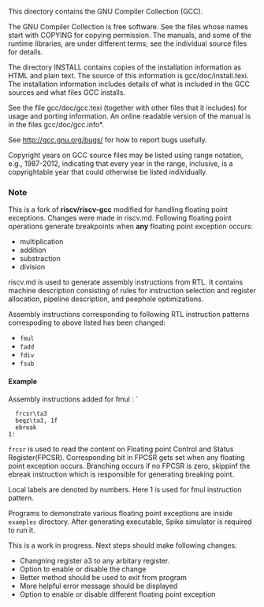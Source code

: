 This directory contains the GNU Compiler Collection (GCC).

The GNU Compiler Collection is free software.  See the files whose
names start with COPYING for copying permission.  The manuals, and
some of the runtime libraries, are under different terms; see the
individual source files for details.

The directory INSTALL contains copies of the installation information
as HTML and plain text.  The source of this information is
gcc/doc/install.texi.  The installation information includes details
of what is included in the GCC sources and what files GCC installs.

See the file gcc/doc/gcc.texi (together with other files that it
includes) for usage and porting information.  An online readable
version of the manual is in the files gcc/doc/gcc.info*.

See http://gcc.gnu.org/bugs/ for how to report bugs usefully.

Copyright years on GCC source files may be listed using range
notation, e.g., 1987-2012, indicating that every year in the range,
inclusive, is a copyrightable year that could otherwise be listed
individually.

### Note

This is a fork of **riscv/riscv-gcc** modified for handling floating point exceptions. 
Changes were made in riscv.md. 
Following floating point operations generate breakpoints when **any** floating point exception occurs:
- multiplication
- addition
- substraction
- division

riscv.md is used to generate assembly instructions from RTL. It contains machine description consisting of rules for instruction selection and register allocation, pipeline description, and peephole optimizations.

Assembly instructions corresponding to following RTL instruction patterns correspoding to above listed has been changed:
- `fmul`
- `fadd`
- `fdiv`
- `fsub`

#### Example
Assembly instructions added for   fmul  : `
```assembly
  frcsr\ta3
  beqz\ta3, 1f
  ebreak
1:
```

`frcsr` is used to read the content on Floating point Control and Status Register(FPCSR). Corresponding bit in FPCSR gets set when any floating point exception occurs. Branching occurs if no FPCSR is zero, skippinf the ebreak instruction which is responsible for generating breaking point.

Local labels are denoted by numbers. Here 1 is used for fmul instruction pattern.

Programs to demonstrate various floating point exceptions are inside `examples` directory. After generating executable, Spike simulator is required to run it.

This is a work in progress. Next steps should make following changes:
- Changning register a3 to any arbitary register.
- Option to enable or disable the change
- Better method should be used to exit from program
- More helpful error message should be displayed
- Option to enable or disable different floating point exception

